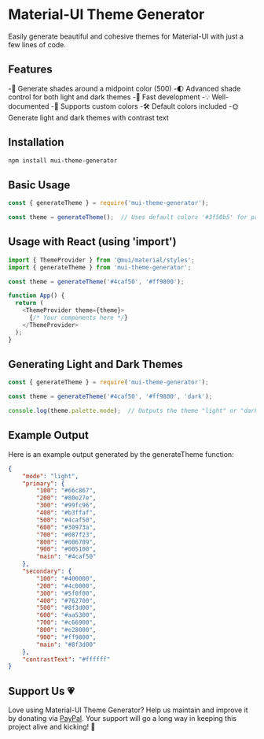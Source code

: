 # Material-UI Theme Generator

Easily generate beautiful and cohesive themes for Material-UI with just a few lines of code.

## Features
-🎨 Generate shades around a midpoint color (500)
-🌓 Advanced shade control for both light and dark themes
-🚀 Fast development
-💡 Well-documented
-🌈 Supports custom colors
-🛠️ Default colors included
-🌞 Generate light and dark themes with contrast text

## Installation
```bash
npm install mui-theme-generator
```

## Basic Usage
```javascript
const { generateTheme } = require('mui-theme-generator');

const theme = generateTheme();  // Uses default colors '#3f50b5' for primary and '#f44336' for secondary
```

## Usage with React (using 'import')
```javascript
import { ThemeProvider } from '@mui/material/styles';
import { generateTheme } from 'mui-theme-generator';

const theme = generateTheme('#4caf50', '#ff9800');

function App() {
  return (
    <ThemeProvider theme={theme}>
      {/* Your components here */}
    </ThemeProvider>
  );
}
```

## Generating Light and Dark Themes
```javascript
const { generateTheme } = require('mui-theme-generator');

const theme = generateTheme('#4caf50', '#ff9800', 'dark');

console.log(theme.palette.mode);  // Outputs the theme "light" or "dark"
```

## Example Output
Here is an example output generated by the generateTheme function:

```json
{
    "mode": "light",
    "primary": {
        "100": "#66c867",
        "200": "#80e27e",
        "300": "#99fc96",
        "400": "#b3ffaf",
        "500": "#4caf50",
        "600": "#30973a",
        "700": "#087f23",
        "800": "#006709",
        "900": "#005100",
        "main": "#4caf50"
    },
    "secondary": {
        "100": "#400000",
        "200": "#4c0000",
        "300": "#5f0f00",
        "400": "#762700",
        "500": "#8f3d00",
        "600": "#aa5300",
        "700": "#c66900",
        "800": "#e28000",
        "900": "#ff9800",
        "main": "#8f3d00"
    },
    "contrastText": "#ffffff"
}
```

## Support Us :heartpulse:
Love using Material-UI Theme Generator? Help us maintain and improve it by donating via [PayPal](https://www.paypal.com/donate/?hosted_button_id=C2T5CHZYKXEE4). Your support will go a long way in keeping this project alive and kicking! :rocket:

